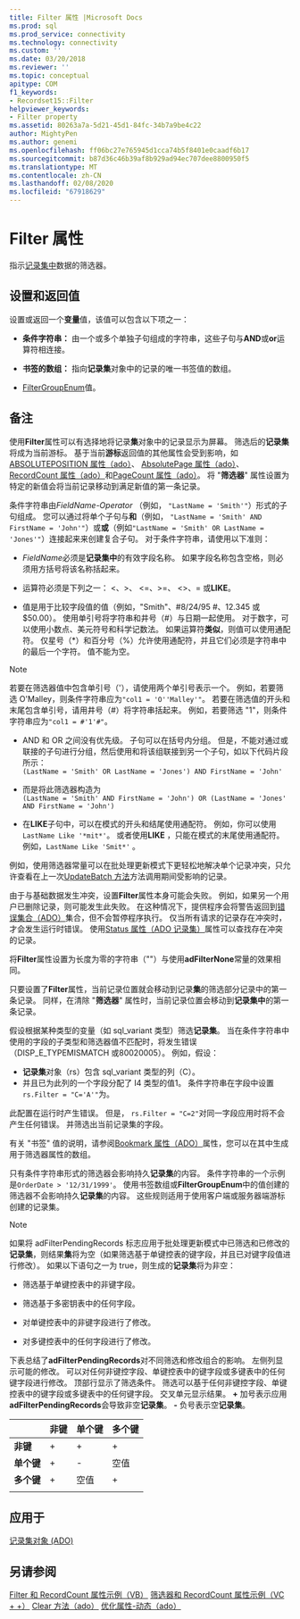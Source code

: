 ```yaml
---
title: Filter 属性 |Microsoft Docs
ms.prod: sql
ms.prod_service: connectivity
ms.technology: connectivity
ms.custom: ''
ms.date: 03/20/2018
ms.reviewer: ''
ms.topic: conceptual
apitype: COM
f1_keywords:
- Recordset15::Filter
helpviewer_keywords:
- Filter property
ms.assetid: 80263a7a-5d21-45d1-84fc-34b7a9be4c22
author: MightyPen
ms.author: genemi
ms.openlocfilehash: ff06bc27e765945d1cca74b5f8401e0caadf6b17
ms.sourcegitcommit: b87d36c46b39af8b929ad94ec707dee8800950f5
ms.translationtype: MT
ms.contentlocale: zh-CN
ms.lasthandoff: 02/08/2020
ms.locfileid: "67918629"
---
```

# <a name="filter-property"></a>Filter 属性
指示[记录集中](../../../ado/reference/ado-api/recordset-object-ado.md)数据的筛选器。  
  
## <a name="settings-and-return-values"></a>设置和返回值

设置或返回一个**变量**值，该值可以包含以下项之一：  
  
-   **条件字符串：** 由一个或多个单独子句组成的字符串，这些子句与**AND**或**or**运算符相连接。  
  
-   **书签的数组：** 指向**记录集**对象中的记录的唯一书签值的数组。  
  
-   [FilterGroupEnum](../../../ado/reference/ado-api/filtergroupenum.md)值。  
  
## <a name="remarks"></a>备注

使用**Filter**属性可以有选择地将记录**集**对象中的记录显示为屏幕。 筛选后的**记录集**将成为当前游标。 基于当前**游标**返回值的其他属性会受到影响，如[ABSOLUTEPOSITION 属性（ado）](../../../ado/reference/ado-api/absoluteposition-property-ado.md)、 [AbsolutePage 属性（ado）](../../../ado/reference/ado-api/absolutepage-property-ado.md)、 [RecordCount 属性（ado）](../../../ado/reference/ado-api/recordcount-property-ado.md)和[PageCount 属性（ado）](../../../ado/reference/ado-api/pagecount-property-ado.md)。 将 "**筛选器**" 属性设置为特定的新值会将当前记录移动到满足新值的第一条记录。
  
条件字符串由*FieldName-Operator* （例如， `"LastName = 'Smith'"`）形式的子句组成。 您可以通过将单个子句与**和**（例如， `"LastName = 'Smith' AND FirstName = 'John'"`）或**或**（例如`"LastName = 'Smith' OR LastName = 'Jones'"`）连接起来来创建复合子句。 对于条件字符串，请使用以下准则：

-   *FieldName*必须是**记录集中**的有效字段名称。 如果字段名称包含空格，则必须用方括号将该名称括起来。  
  
-   运算符必须是下列之一： \<、>、 \<=、>=、 <>、= 或**LIKE**。  
  
-   值是用于比较字段值的值（例如，"Smith"、#8/24/95 #、12.345 或 $50.00）。 使用单引号将字符串和井号（#）与日期一起使用。 对于数字，可以使用小数点、美元符号和科学记数法。 如果运算符**类似**，则值可以使用通配符。 仅星号（*）和百分号（%）允许使用通配符，并且它们必须是字符串中的最后一个字符。 值不能为空。  
  
> [!NOTE]
>  若要在筛选器值中包含单引号（'），请使用两个单引号表示一个。 例如，若要筛选 O'Malley，则条件字符串应为`"col1 = 'O''Malley'"`。 若要在筛选值的开头和末尾包含单引号，请用井号（#）将字符串括起来。 例如，若要筛选 "1"，则条件字符串应为`"col1 = #'1'#"`。  
  
-   AND 和 OR 之间没有优先级。 子句可以在括号内分组。 但是，不能对通过或联接的子句进行分组，然后使用和将该组联接到另一个子句，如以下代码片段所示：  
 `(LastName = 'Smith' OR LastName = 'Jones') AND FirstName = 'John'`  
  
-   而是将此筛选器构造为  
 `(LastName = 'Smith' AND FirstName = 'John') OR (LastName = 'Jones' AND FirstName = 'John')`  
  
-   在**LIKE**子句中，可以在模式的开头和结尾使用通配符。 例如，你可以使用`LastName Like '*mit*'`。 或者使用**LIKE** ，只能在模式的末尾使用通配符。 例如，`LastName Like 'Smit*'` 。  
  
 例如，使用筛选器常量可以在批处理更新模式下更轻松地解决单个记录冲突，只允许查看在上一次[UpdateBatch 方法](../../../ado/reference/ado-api/updatebatch-method.md)方法调用期间受影响的记录。  
  
由于与基础数据发生冲突，设置**Filter**属性本身可能会失败。 例如，如果另一个用户已删除记录，则可能发生此失败。 在这种情况下，提供程序会将警告返回到[错误集合（ADO）](../../../ado/reference/ado-api/errors-collection-ado.md)集合，但不会暂停程序执行。 仅当所有请求的记录存在冲突时，才会发生运行时错误。 使用[Status 属性（ADO 记录集）](../../../ado/reference/ado-api/status-property-ado-recordset.md)属性可以查找存在冲突的记录。  
  
将**Filter**属性设置为长度为零的字符串（""）与使用**adFilterNone**常量的效果相同。
  
只要设置了**Filter**属性，当前记录位置就会移动到记录**集**的筛选部分记录中的第一条记录。 同样，在清除 "**筛选器**" 属性时，当前记录位置会移动到**记录集中**的第一条记录。

假设根据某种类型的变量（如 sql_variant 类型）筛选**记录集**。 当在条件字符串中使用的字段的子类型和筛选器值不匹配时，将发生错误（DISP_E_TYPEMISMATCH 或80020005）。 例如，假设：

- **记录集**对象（rs）包含 sql_variant 类型的列（C）。
- 并且已为此列的一个字段分配了 I4 类型的值1。 条件字符串在字段中设置`rs.Filter = "C='A'"`为。

此配置在运行时产生错误。 但是， `rs.Filter = "C=2"`对同一字段应用时将不会产生任何错误。 并筛选出当前记录集的字段。

有关 "书签" 值的说明，请参阅[Bookmark 属性（ADO）](../../../ado/reference/ado-api/bookmark-property-ado.md)属性，您可以在其中生成用于筛选器属性的数组。

只有条件字符串形式的筛选器会影响持久**记录集**的内容。 条件字符串的一个示例是`OrderDate > '12/31/1999'`。 使用书签数组或**FilterGroupEnum**中的值创建的筛选器不会影响持久**记录集**的内容。 这些规则适用于使用客户端或服务器端游标创建的记录集。
  
> [!NOTE]
>  如果将 adFilterPendingRecords 标志应用于批处理更新模式中已筛选和已修改的**记录集**，则结果**集**将为空（如果筛选基于单键控表的键字段，并且已对键字段值进行修改）。 如果以下语句之一为 true，则生成的**记录集**将为非空：  
  
-   筛选基于单键控表中的非键字段。  
  
-   筛选基于多密钥表中的任何字段。  
  
-   对单键控表中的非键字段进行了修改。  
  
-   对多键控表中的任何字段进行了修改。  
  
下表总结了**adFilterPendingRecords**对不同筛选和修改组合的影响。 左侧列显示可能的修改。 可以对任何非键控字段、单键控表中的键字段或多键表中的任何键字段进行修改。 顶部行显示了筛选条件。 筛选可以基于任何非键控字段、单键控表中的键字段或多键表中的任何键字段。 交叉单元显示结果。 **+** 加号表示应用**adFilterPendingRecords**会导致非空**记录集**。 **-** 负号表示空**记录集**。  
  
||非键|单个键|多个键|
|-|--------------|----------------|-------------------|
|**非键**|+|+|+|
|**单个键**|+|-|空值|
|**多个键**|+|空值|+|
|||||
  
## <a name="applies-to"></a>应用于

[记录集对象 (ADO)](../../../ado/reference/ado-api/recordset-object-ado.md)  
  
## <a name="see-also"></a>另请参阅

[Filter 和 RecordCount 属性示例（VB）](../../../ado/reference/ado-api/filter-and-recordcount-properties-example-vb.md)
[筛选器和 RecordCount 属性示例（VC + +）](../../../ado/reference/ado-api/filter-and-recordcount-properties-example-vc.md)
[Clear 方法（ado）](../../../ado/reference/ado-api/clear-method-ado.md)
[优化属性-动态（ado）](../../../ado/reference/ado-api/optimize-property-dynamic-ado.md)
